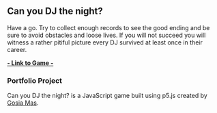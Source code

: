 ## Can you DJ the night?


Have a go.
Try to collect enough records to see the good ending and be sure to avoid obstacles and loose lives.
If you will not succeed you will witness a rather pitiful picture every DJ survived at least once in their career.

**[- Link to Game -](https://gosiamas.github.io/Gosias-game/)**


### Portfolio Project

Can you DJ the night? is a JavaScript game built using p5.js created by [Gosia Mas](https://github.com/GosiaMas). 
